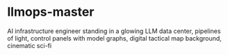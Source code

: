 # llmops-master
AI infrastructure engineer standing in a glowing LLM data center, pipelines of light, control panels with model graphs, digital tactical map background, cinematic sci-fi
